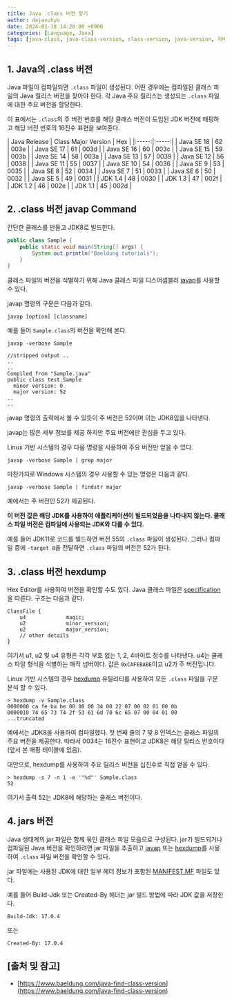 ```yaml
---
title: Java .class 버전 찾기
author: dejavuhyo
date: 2024-01-18 14:20:00 +0900
categories: [Language, Java]
tags: [java-class, java-class-version, class-version, java-version, 자바-클래스, 클래스-버전, 자바-버전]
---
```


## 1. Java의 .class 버전
Java 파일이 컴파일되면 `.class` 파일이 생성된다. 어떤 경우에는 컴파일된 클래스 파일의 Java 릴리스 버전을 찾아야 한다. 각 Java 주요 릴리스는 생성되는 `.class` 파일에 대한 주요 버전을 할당한다.

이 표에서는 `.class`의 주 버전 번호를 해당 클래스 버전이 도입된 JDK 버전에 매핑하고 해당 버전 번호의 16진수 표현을 보여준다.

| Java Release | Class Major Version | Hex |
|:-----:|:-----:|
| Java SE 18 | 62 | 003e |
| Java SE 17 | 61 | 003d |
| Java SE 16 | 60 | 003c |
| Java SE 15 | 59 | 003b |
| Java SE 14 | 58 | 003a |
| Java SE 13 | 57 | 0039 |
| Java SE 12 | 56 | 0038 |
| Java SE 11 | 55 | 0037 |
| Java SE 10 | 54 | 0036 |
| Java SE 9 | 53 | 0035 |
| Java SE 8 | 52 | 0034 |
| Java SE 7 | 51 | 0033 |
| Java SE 6 | 50 | 0032 |
| Java SE 5 | 49 | 0031 |
| JDK 1.4 | 48 | 0030 |
| JDK 1.3 | 47 | 002f |
| JDK 1.2 | 46 | 002e |
| JDK 1.1 | 45 | 002d |

## 2. .class 버전  javap Command
간단한 클래스를 만들고 JDK8로 빌드한다.

```java
public class Sample {
    public static void main(String[] args) {
        System.out.println("Baeldung tutorials");
    }
}
```

클래스 파일의 버전을 식별하기 위해 Java 클래스 파일 디스어셈블러 [javap](https://www.baeldung.com/java-class-view-bytecode#javaCommandLine)를 사용할 수 있다.

javap 명령의 구문은 다음과 같다.

```shell
javap [option] [classname]
```

예를 들어 `Sample.class`의 버전을 확인해 본다.

```shell
javap -verbose Sample

//stripped output ..
..
..
Compiled from "Sample.java"
public class test.Sample
  minor version: 0
  major version: 52
..
..
```

javap 명령의 출력에서 ​​볼 수 있듯이 주 버전은 52이며 이는 JDK8임을 나타낸다.

javap는 많은 세부 정보를 제공 하지만 주요 버전에만 관심을 두고 있다.

Linux 기반 시스템의 경우 다음 명령을 사용하여 주요 버전만 얻을 수 있다.

```shell
javap -verbose Sample | grep major
```

마찬가지로 Windows 시스템의 경우 사용할 수 있는 명령은 다음과 같다.

```shell
javap -verbose Sample | findstr major
```

예에서는 주 버전인 52가 제공된다.

**이 버전 값은 해당 JDK를 사용하여 애플리케이션이 빌드되었음을 나타내지 않는다. 클래스 파일 버전은 컴파일에 사용되는 JDK와 다를 수 있다.**

예를 들어 JDK11로 코드를 빌드하면 버전 55의 `.class` 파일이 생성된다. 그러나 컴파일 중에 `-target 8`을 전달하면 `.class` 파일의 버전은 52가 된다.

## 3. .class 버전 hexdump
Hex Editor를 사용하여 버전을 확인할 수도 있다. Java 클래스 파일은 [specification](https://en.wikipedia.org/wiki/Java_class_file)을 따른다. 구조는 다음과 같다.

```text
ClassFile {
    u4             magic;
    u2             minor_version;
    u2             major_version;
    // other details
}
```

여기서 u1, u2 및 u4 유형은 각각 부호 없는 1, 2, 4바이트 정수를 나타낸다.
u4는 클래스 파일 형식을 식별하는 매직 넘버이다. 값은 `0xCAFEBABE`이고 u2가 주 버전입니다.

Linux 기반 시스템의 경우 [hexdump](https://www.baeldung.com/linux/create-hex-dump#using-hexdump) 유틸리티를 사용하여 모든 `.class` 파일을 구문 분석 할 수 있다.

```shell
> hexdump -v Sample.class
0000000 ca fe ba be 00 00 00 34 00 22 07 00 02 01 00 0b
0000010 74 65 73 74 2f 53 61 6d 70 6c 65 07 00 04 01 00
...truncated
```

예에서는 JDK8을 사용하여 컴파일했다. 첫 번째 줄의 7 및 8 인덱스는 클래스 파일의 주요 버전을 제공한다. 따라서 0034는 16진수 표현이고 JDK8은 해당 릴리스 번호이다(앞서 본 매핑 테이블에 있음).

대안으로, hexdump를 사용하여 주요 릴리스 버전을 십진수로 직접 얻을 수 있다.

```shell
> hexdump -s 7 -n 1 -e '"%d"' Sample.class
52
```

여기서 출력 52는 JDK8에 해당하는 클래스 버전이다.

## 4. jars 버전
Java 생태계의 jar 파일은 함께 묶인 클래스 파일 모음으로 구성된다. jar가 빌드되거나 컴파일된 Java 버전을 확인하려면 jar 파일을 추출하고 [javap](https://www.baeldung.com/java-class-view-bytecode#javaCommandLine) 또는 [hexdump](https://www.baeldung.com/linux/create-hex-dump#using-hexdump)를 사용하여 `.class` 파일 버전을 확인할 수 있다.

jar 파일에는 사용된 JDK에 대한 일부 헤더 정보가 포함된 [MANIFEST.MF](https://www.baeldung.com/java-jar-manifest) 파일도 있다.

예를 들어 Build-Jdk 또는 Created-By 헤더는 jar 빌드 방법에 따라 JDK 값을 저장한다.

```text
Build-Jdk: 17.0.4
```

또는

```text
Created-By: 17.0.4
```

## [출처 및 참고]
* [https://www.baeldung.com/java-find-class-version](https://www.baeldung.com/java-find-class-version)

